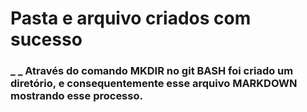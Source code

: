 # Pasta e arquivo criados com sucesso



### _ _ Através do comando MKDIR no git BASH foi criado um diretório, e consequentemente esse arquivo MARKDOWN mostrando esse processo.
